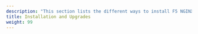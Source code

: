 ```yaml
---
description: "This section lists the different ways to install F5 NGINX Management Suite, including the Instance Manager and API Connectivity Manager modules."
title: Installation and Upgrades
weight: 99
---
```



